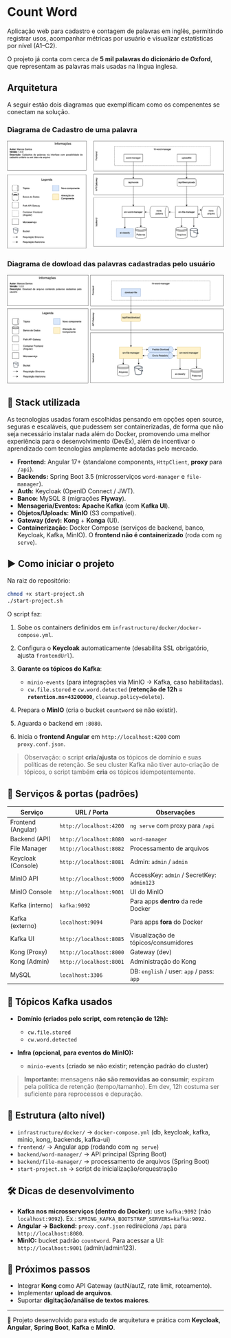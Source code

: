 # Count Word

Aplicação web para cadastro e contagem de palavras em inglês, permitindo registrar usos, acompanhar métricas por usuário e visualizar estatísticas por nível (A1–C2).

O projeto já conta com cerca de **5 mil palavras do dicionário de Oxford**, que representam as palavras mais usadas na língua inglesa.


## Arquitetura

A seguir estão dois diagramas que exemplificam como os compenentes se conectam na solução.



### Diagrama de Cadastro de uma palavra
![Arquitetura - Cadastro de Palavras](./images/solucoes_cadastro.png)



### Diagrama de dowload das palavras cadastradas pelo usuário
![Arquitetura - Dowload de Palavras](./images/solucoes_dowload.png)


## 🚀 Stack utilizada

As tecnologias usadas foram escolhidas pensando em opções open source, seguras e escaláveis, que pudessem ser containerizadas, de forma que não seja necessário instalar nada além do Docker, promovendo uma melhor experiência para o desenvolvimento (DevEx), além de incentivar o aprendizado com tecnologias amplamente adotadas pelo mercado.

* **Frontend:** Angular 17+ (standalone components, `HttpClient`, **proxy** para `/api`).
* **Backends:** Spring Boot 3.5 (microsserviços `word-manager` e `file-manager`).
* **Auth:** Keycloak (OpenID Connect / JWT).
* **Banco:** MySQL 8 (migrações **Flyway**).
* **Mensageria/Eventos:** **Apache Kafka** (com **Kafka UI**).
* **Objetos/Uploads:** **MinIO** (S3 compatível).
* **Gateway (dev):** **Kong** + **Konga** (UI).
* **Containerização:** Docker Compose (serviços de backend, banco, Keycloak, Kafka, MinIO). O **frontend não é containerizado** (roda com `ng serve`).

## ▶️ Como iniciar o projeto

Na raiz do repositório:

```bash
chmod +x start-project.sh
./start-project.sh
```

O script faz:

1. Sobe os containers definidos em `infrastructure/docker/docker-compose.yml`.
2. Configura o **Keycloak** automaticamente (desabilita SSL obrigatório, ajusta `frontendUrl`).
3. **Garante os tópicos do Kafka**:

   * `minio-events` (para integrações via MinIO → Kafka, caso habilitadas).
   * `cw.file.stored` e `cw.word.detected` (**retenção de 12h = `retention.ms=43200000`**, `cleanup.policy=delete`).
4. Prepara o **MinIO** (cria o bucket `countword` se não existir).
5. Aguarda o backend em `:8080`.
6. Inicia o **frontend Angular** em `http://localhost:4200` com `proxy.conf.json`.

> Observação: o script **cria/ajusta** os tópicos de domínio e suas políticas de retenção.
> Se seu cluster Kafka não tiver auto-criação de tópicos, o script também **cria** os tópicos idempotentemente.

## 🔌 Serviços & portas (padrões)

| Serviço            | URL / Porta             | Observações                                |
| ------------------ | ----------------------- | ------------------------------------------ |
| Frontend (Angular) | `http://localhost:4200` | `ng serve` com proxy para `/api`           |
| Backend (API)      | `http://localhost:8080` | `word-manager`                             |
| File Manager       | `http://localhost:8082` | Processamento de arquivos                  |
| Keycloak (Console) | `http://localhost:8081` | Admin: `admin` / `admin`                   |
| MinIO API          | `http://localhost:9000` | AccessKey: `admin` / SecretKey: `admin123` |
| MinIO Console      | `http://localhost:9001` | UI do MinIO                                |
| Kafka (interno)    | `kafka:9092`            | Para apps **dentro** da rede Docker        |
| Kafka (externo)    | `localhost:9094`        | Para apps **fora** do Docker               |
| Kafka UI           | `http://localhost:8085` | Visualização de tópicos/consumidores       |
| Kong (Proxy)       | `http://localhost:8000` | Gateway (dev)                              |
| Kong (Admin)       | `http://localhost:8001` | Administração do Kong                      |
| MySQL              | `localhost:3306`        | DB: `english` / user: `app` / pass: `app`  |

## 🧵 Tópicos Kafka usados

* **Domínio (criados pelo script, com retenção de 12h):**

  * `cw.file.stored`
  * `cw.word.detected`
* **Infra (opcional, para eventos do MinIO):**

  * `minio-events` (criado se não existir; retenção padrão do cluster)

> **Importante:** mensagens **não são removidas ao consumir**; expiram pela política de retenção (tempo/tamanho).
> Em dev, 12h costuma ser suficiente para reprocessos e depuração.

## 📂 Estrutura (alto nível)

* `infrastructure/docker/` → `docker-compose.yml` (db, keycloak, kafka, minio, kong, backends, kafka-ui)
* `frontend/` → Angular app (rodando com `ng serve`)
* `backend/word-manager/` → API principal (Spring Boot)
* `backend/file-manager/` → processamento de arquivos (Spring Boot)
* `start-project.sh` → script de inicialização/orquestração

## 🛠️ Dicas de desenvolvimento

* **Kafka nos microsserviços (dentro do Docker):** use `kafka:9092` (não `localhost:9092`).
  Ex.: `SPRING_KAFKA_BOOTSTRAP_SERVERS=kafka:9092`.
* **Angular → Backend:** `proxy.conf.json` redireciona `/api` para `http://localhost:8080`.
* **MinIO:** bucket padrão `countword`. Para acessar a UI: `http://localhost:9001` (admin/admin123).

## 🔮 Próximos passos

* Integrar **Kong** como API Gateway (autN/autZ, rate limit, roteamento).
* Implementar **upload de arquivos**.
* Suportar **digitação/análise de textos maiores**.

---

👤 Projeto desenvolvido para estudo de arquitetura e prática com **Keycloak**, **Angular**, **Spring Boot**, **Kafka** e **MinIO**.
